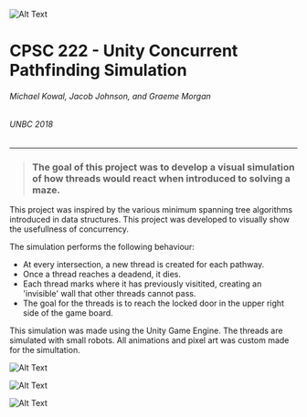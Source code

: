 

![Alt Text](https://github.com/MichaelKowal/222Project/blob/master/robo-slow-small.gif)

# CPSC 222  - Unity Concurrent Pathfinding Simulation
###### Michael Kowal, Jacob Johnson, and Graeme Morgan
###### UNBC 2018
---

> ### The goal of this project was to develop a visual simulation of how threads would react when introduced to solving a maze.

This project was inspired by the various minimum spanning tree algorithms introduced in data structures. This project was developed to visually show the usefullness of concurrency. 

The simulation performs the following behaviour:
* At every intersection, a new thread is created for each pathway.
* Once a thread reaches a deadend, it dies. 
* Each thread marks where it has previously visitited, creating an 'invisible' wall that other threads cannot pass.
* The goal for the threads is to reach the locked door in the upper right side of the game board.

This simulation was made using the Unity Game Engine. The threads are simulated with small robots. All animations and pixel art was custom made for the simultation.

![Alt Text](https://github.com/MichaelKowal/222Project/blob/master/robo-buggy-screenshots_0001_Screen%20Shot%202019-03-03%20at%202.34.12%20PM.png.jpg)

![Alt Text](https://github.com/MichaelKowal/222Project/blob/master/robo-buggy-screenshots_0002_Screen%20Shot%202019-03-03%20at%202.34.46%20PM.png.jpg)

![Alt Text](https://github.com/MichaelKowal/222Project/blob/master/robo-buggy-screenshots_0003_Screen%20Shot%202019-03-03%20at%202.35.08%20PM.png.jpg)
